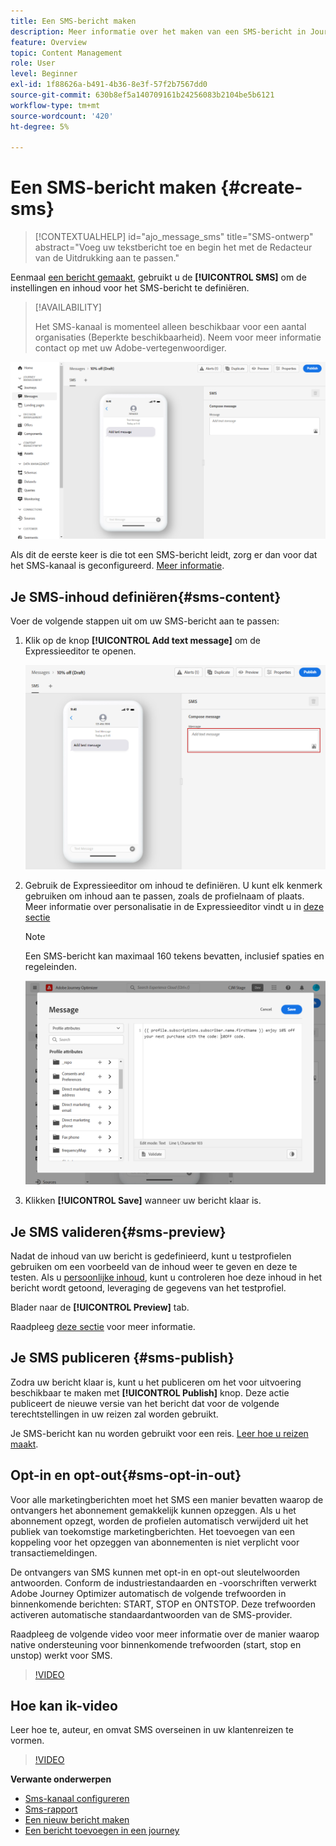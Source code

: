 ```yaml
---
title: Een SMS-bericht maken
description: Meer informatie over het maken van een SMS-bericht in Journey Optimizer
feature: Overview
topic: Content Management
role: User
level: Beginner
exl-id: 1f88626a-b491-4b36-8e3f-57f2b7567dd0
source-git-commit: 630b8ef5a140709161b24256083b2104be5b6121
workflow-type: tm+mt
source-wordcount: '420'
ht-degree: 5%

---
```


# Een SMS-bericht maken {#create-sms}

>[!CONTEXTUALHELP]
>id="ajo_message_sms"
>title="SMS-ontwerp"
>abstract="Voeg uw tekstbericht toe en begin het met de Redacteur van de Uitdrukking aan te passen."

Eenmaal [een bericht gemaakt](get-started-content.md), gebruikt u de **[!UICONTROL SMS]** om de instellingen en inhoud voor het SMS-bericht te definiëren.


>[!AVAILABILITY]
>
>Het SMS-kanaal is momenteel alleen beschikbaar voor een aantal organisaties (Beperkte beschikbaarheid). Neem voor meer informatie contact op met uw Adobe-vertegenwoordiger.

![](assets/sms_1.png)

Als dit de eerste keer is die tot een SMS-bericht leidt, zorg er dan voor dat het SMS-kanaal is geconfigureerd. [Meer informatie](../configuration/sms-configuration.md).

## Je SMS-inhoud definiëren{#sms-content}

Voer de volgende stappen uit om uw SMS-bericht aan te passen:

1. Klik op de knop **[!UICONTROL Add text message]** om de Expressieeditor te openen.

   ![](assets/sms_3.png)

1. Gebruik de Expressieeditor om inhoud te definiëren. U kunt elk kenmerk gebruiken om inhoud aan te passen, zoals de profielnaam of plaats. Meer informatie over personalisatie in de Expressieeditor vindt u in [deze sectie](../personalization/personalize.md)

   >[!NOTE]
   >
   > Een SMS-bericht kan maximaal 160 tekens bevatten, inclusief spaties en regeleinden.

   ![](assets/sms_2.png)

1. Klikken **[!UICONTROL Save]** wanneer uw bericht klaar is.

## Je SMS valideren{#sms-preview}

Nadat de inhoud van uw bericht is gedefinieerd, kunt u testprofielen gebruiken om een voorbeeld van de inhoud weer te geven en deze te testen. Als u [persoonlijke inhoud](../personalization/personalize.md), kunt u controleren hoe deze inhoud in het bericht wordt getoond, leveraging de gegevens van het testprofiel.

Blader naar de **[!UICONTROL Preview]** tab.

Raadpleeg [deze sectie](../design/preview.md) voor meer informatie.

## Je SMS publiceren {#sms-publish}

Zodra uw bericht klaar is, kunt u het publiceren om het voor uitvoering beschikbaar te maken met **[!UICONTROL Publish]** knop. Deze actie publiceert de nieuwe versie van het bericht dat voor de volgende terechtstellingen in uw reizen zal worden gebruikt.

Je SMS-bericht kan nu worden gebruikt voor een reis. [Leer hoe u reizen maakt](../building-journeys/journey-gs.md).

## Opt-in en opt-out{#sms-opt-in-out}

Voor alle marketingberichten moet het SMS een manier bevatten waarop de ontvangers het abonnement gemakkelijk kunnen opzeggen. Als u het abonnement opzegt, worden de profielen automatisch verwijderd uit het publiek van toekomstige marketingberichten. Het toevoegen van een koppeling voor het opzeggen van abonnementen is niet verplicht voor transactiemeldingen.

De ontvangers van SMS kunnen met opt-in en opt-out sleutelwoorden antwoorden. Conform de industriestandaarden en -voorschriften verwerkt Adobe Journey Optimizer automatisch de volgende trefwoorden in binnenkomende berichten: START, STOP en ONTSTOP. Deze trefwoorden activeren automatische standaardantwoorden van de SMS-provider.

Raadpleeg de volgende video voor meer informatie over de manier waarop native ondersteuning voor binnenkomende trefwoorden (start, stop en unstop) werkt voor SMS.

>[!VIDEO](https://video.tv.adobe.com/v/344026?quality=12)

## Hoe kan ik-video

Leer hoe te, auteur, en omvat SMS overseinen in uw klantenreizen te vormen.

>[!VIDEO](https://video.tv.adobe.com/v/344460?quality=12)

**Verwante onderwerpen**

* [Sms-kanaal configureren](../configuration/sms-configuration.md)
* [Sms-rapport](../reports/journey-global-report.md#sms-global)
* [Een nieuw bericht maken](get-started-content.md)
* [Een bericht toevoegen in een journey](../building-journeys/journeys-message.md)
